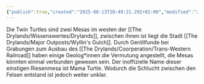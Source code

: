 ```yaml
---
{"publish":true,"created":"2025-08-13T20:49:21.292+02:00","modified":"2025-08-14T00:07:12.808+02:00","cssclasses":""}
---
```



Die Twin Turtles sind zwei Mesas im westen der [[The Drylands/Wissenswertes/Drylands]], zwischen ihnen ist liegt die Stadt [[The Drylands/Major Outposts/Wyllin's Gulch]]. Durch Geröllfunde bei Grabungen zum Ausbau des [[The Drylands/Coorperation/Trans-Western Railroad]] haben einige Geolog\*innen die Vermutung angestellt, die Mesas könnten einmal verbunden gewesen sein. Der inoffizielle Name dieser einstigen Riesenmesa ist Mama Turtle. Wodurch die Schlucht zwischen den Felsen entstand ist jedoch weiter unklar.